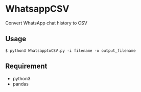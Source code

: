 # WhatsappCSV
Convert WhatsApp chat history to CSV

## Usage

```
$ python3 WhatsapptoCSV.py -i filename -o output_filename
```


## Requirement

* python3
* pandas
